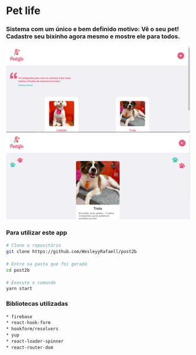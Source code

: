 # Pet life

### Sistema com um único e bem definido motivo: Vê o seu pet! Cadastre seu bixinho agora mesmo e mostre ele para todos.

![print 1 pet life](src/assets/print1.png)
![print 2 pet life](src/assets/print2.png)

### Para utilizar este app

```bash
# Clone o repositório
git clone https://github.com/WesleyyRafaell/post2b

# Entre na pasta que foi gerada
cd post2b 

# Execute o comando
yarn start
```

### Bibliotecas utilizadas
```bash
* firebase
* react-hook-form
* hookform/resolvers
* yup
* react-loader-spinner
* react-router-dom
```